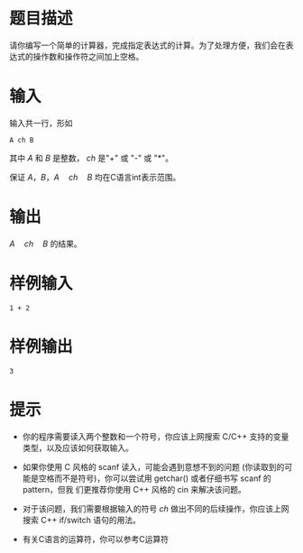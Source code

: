 # 题目描述

请你编写一个简单的计算器，完成指定表达式的计算。为了处理方便，我们会在表达式的操作数和操作符之间加上空格。

# 输入

输入共一行，形如

```
A ch B
```
其中 $A$ 和 $B$ 是整数， $ch$ 是"+" 或 "-" 或 "*"。

保证 $A，B，A\quad ch\quad B$ 均在C语言int表示范围。

# 输出

$A\quad ch\quad B$ 的结果。

# 样例输入

```
1 + 2
```

# 样例输出

```
3
```

# 提示

* 你的程序需要读入两个整数和一个符号，你应该上网搜索 C/C++ 支持的变量类型，以及应该如何获取输入。

* 如果你使用 C 风格的 scanf 读入，可能会遇到意想不到的问题 (你读取到的可能是空格而不是符号)，你可以尝试用 getchar() 或者仔细书写 scanf 的 pattern，但我
们更推荐你使用 C++ 风格的 cin 来解决该问题。

* 对于该问题，我们需要根据输入的符号 $ch$ 做出不同的后续操作，你应该上网搜索 C++ if/switch 语句的用法。

* 有关C语言的运算符，你可以参考C运算符
